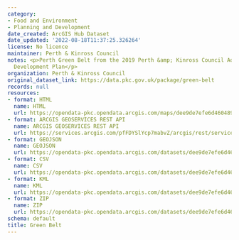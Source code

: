 ```yaml
---
category:
- Food and Environment
- Planning and Development
date_created: ArcGIS Hub Dataset
date_updated: '2022-08-18T11:37:25.326264'
license: No licence
maintainer: Perth & Kinross Council
notes: <p>Perth Green Belt from the 2019 Perth &amp; Kinross Council Adopted Local
  Development Plan</p>
organization: Perth & Kinross Council
original_dataset_link: https://data.pkc.gov.uk/package/green-belt
records: null
resources:
- format: HTML
  name: HTML
  url: https://opendata-pkc.opendata.arcgis.com/maps/dee9de7efe6d460489782d361b668d7b_0
- format: ARCGIS GEOSERVICES REST API
  name: ARCGIS GEOSERVICES REST API
  url: https://services.arcgis.com/pfFDYSlYcp7mabvZ/arcgis/rest/services/Green_Belt/FeatureServer/0
- format: GEOJSON
  name: GEOJSON
  url: https://opendata-pkc.opendata.arcgis.com/datasets/dee9de7efe6d460489782d361b668d7b_0.geojson?outSR=%7B%22latestWkid%22%3A27700%2C%22wkid%22%3A27700%7D
- format: CSV
  name: CSV
  url: https://opendata-pkc.opendata.arcgis.com/datasets/dee9de7efe6d460489782d361b668d7b_0.csv?outSR=%7B%22latestWkid%22%3A27700%2C%22wkid%22%3A27700%7D
- format: KML
  name: KML
  url: https://opendata-pkc.opendata.arcgis.com/datasets/dee9de7efe6d460489782d361b668d7b_0.kml?outSR=%7B%22latestWkid%22%3A27700%2C%22wkid%22%3A27700%7D
- format: ZIP
  name: ZIP
  url: https://opendata-pkc.opendata.arcgis.com/datasets/dee9de7efe6d460489782d361b668d7b_0.zip?outSR=%7B%22latestWkid%22%3A27700%2C%22wkid%22%3A27700%7D
schema: default
title: Green Belt
---
```

